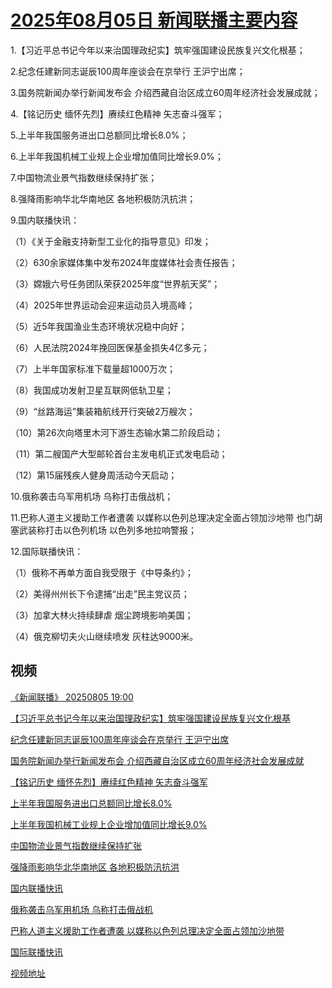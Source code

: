 # [2025年08月05日 新闻联播主要内容](https://tv.cctv.com/lm/xwlb/day/20250805.shtml)

1.【习近平总书记今年以来治国理政纪实】筑牢强国建设民族复兴文化根基；

2.纪念任建新同志诞辰100周年座谈会在京举行 王沪宁出席；

3.国务院新闻办举行新闻发布会 介绍西藏自治区成立60周年经济社会发展成就；

4.【铭记历史 缅怀先烈】赓续红色精神 矢志奋斗强军；

5.上半年我国服务进出口总额同比增长8.0%；

6.上半年我国机械工业规上企业增加值同比增长9.0%；

7.中国物流业景气指数继续保持扩张；

8.强降雨影响华北华南地区 各地积极防汛抗洪；

9.国内联播快讯：

（1）《关于金融支持新型工业化的指导意见》印发；

（2）630余家媒体集中发布2024年度媒体社会责任报告；

（3）嫦娥六号任务团队荣获2025年度“世界航天奖”；

（4）2025年世界运动会迎来运动员入境高峰；

（5）近5年我国渔业生态环境状况稳中向好；

（6）人民法院2024年挽回医保基金损失4亿多元；

（7）上半年国家标准下载量超1000万次；

（8）我国成功发射卫星互联网低轨卫星；

（9）“丝路海运”集装箱航线开行突破2万艘次；

（10）第26次向塔里木河下游生态输水第二阶段启动；

（11）第二艘国产大型邮轮首台主发电机正式发电启动；

（12）第15届残疾人健身周活动今天启动；

10.俄称袭击乌军用机场 乌称打击俄战机；

11.巴称人道主义援助工作者遭袭 以媒称以色列总理决定全面占领加沙地带 也门胡塞武装称打击以色列机场 以色列多地拉响警报；

12.国际联播快讯：

（1）俄称不再单方面自我受限于《中导条约》；

（2）美得州州长下令逮捕“出走”民主党议员；

（3）加拿大林火持续肆虐 烟尘跨境影响美国；

（4）俄克柳切夫火山继续喷发 灰柱达9000米。

## 视频

[《新闻联播》 20250805 19:00](https://tv.cctv.com/2025/08/05/VIDEbpoE3N4isCtwJF3BxBxp250805.shtml)

[【习近平总书记今年以来治国理政纪实】筑牢强国建设民族复兴文化根基](https://tv.cctv.com/2025/08/05/VIDEPNvD3DHFKyWRB8xKBCgU250805.shtml)

[纪念任建新同志诞辰100周年座谈会在京举行 王沪宁出席](https://tv.cctv.com/2025/08/05/VIDEmMkv4bTUbGYQCyU4SYvK250805.shtml)

[国务院新闻办举行新闻发布会 介绍西藏自治区成立60周年经济社会发展成就](https://tv.cctv.com/2025/08/05/VIDEcUFI9qrbYO8wvjDz1BC1250805.shtml)

[【铭记历史 缅怀先烈】赓续红色精神 矢志奋斗强军](https://tv.cctv.com/2025/08/05/VIDExYqaYu8tvZsHDZiF7RbC250805.shtml)

[上半年我国服务进出口总额同比增长8.0%](https://tv.cctv.com/2025/08/05/VIDEbR7LLbr28XcbcGURqcXn250805.shtml)

[上半年我国机械工业规上企业增加值同比增长9.0%](https://tv.cctv.com/2025/08/05/VIDEU7h4yrBZbTY061QGxP3e250805.shtml)

[中国物流业景气指数继续保持扩张](https://tv.cctv.com/2025/08/05/VIDEC3lwNJtfmgZcgNHluYOO250805.shtml)

[强降雨影响华北华南地区 各地积极防汛抗洪](https://tv.cctv.com/2025/08/05/VIDEnqrOp8kATfcCouovCEYd250805.shtml)

[国内联播快讯](https://tv.cctv.com/2025/08/05/VIDEbnQ5iWGLCye4GIwUziwo250805.shtml)

[俄称袭击乌军用机场 乌称打击俄战机](https://tv.cctv.com/2025/08/05/VIDEbA8H4Xmmfu6zShXqFjm2250805.shtml)

[巴称人道主义援助工作者遭袭 以媒称以色列总理决定全面占领加沙地带](https://tv.cctv.com/2025/08/05/VIDE79J3gjs83fEGVSFFqDDK250805.shtml)

[国际联播快讯](https://tv.cctv.com/2025/08/05/VIDELEnFch3eC4kukk6JOSGQ250805.shtml)

[视频地址](https://tv.cctv.com/lm/xwlb/day/20250805.shtml) 

